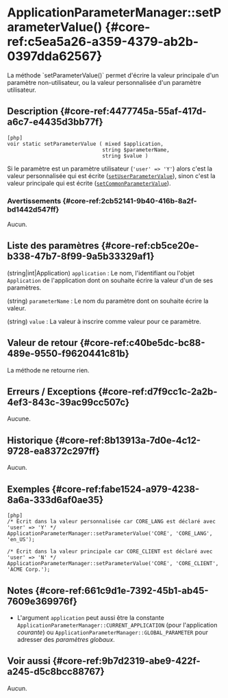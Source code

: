 # ApplicationParameterManager::setParameterValue() {#core-ref:c5ea5a26-a359-4379-ab2b-0397dda62567}

<div markdown="1" class="short-description">
La méthode `setParameterValue()` permet d'écrire la valeur principale d'un
paramètre non-utilisateur, ou la valeur personnalisée d'un paramètre
utilisateur.
</div>

## Description {#core-ref:4477745a-55af-417d-a6c7-e4435d3bb77f}

    [php]
    voir static setParameterValue ( mixed $application,
    	                           string $parameterName,
    	                           string $value )

Si le paramètre est un paramètre utilisateur (`'user' => 'Y'`) alors c'est la
valeur personnalisée qui est écrite
([`setUserParameterValue`][setUserParameterValue]), sinon c'est la valeur
principale qui est écrite
([`setCommonParameterValue`][setCommonParameterValue]).

### Avertissements {#core-ref:2cb52141-9b40-416b-8a2f-bd1442d547ff}

Aucun.

## Liste des paramètres {#core-ref:cb5ce20e-b338-47b7-8f99-9a5b33329af1}

(string|int|Application) `application`
:   Le nom, l'identifiant ou l'objet `Application` de l'application dont on
    souhaite écrire la valeur d'un de ses paramètres.

(string) `parameterName`
:   Le nom du paramètre dont on souhaite écrire la valeur.

(string) `value`
:   La valeur à inscrire comme valeur pour ce paramètre.

## Valeur de retour {#core-ref:c40be5dc-bc88-489e-9550-f9620441c81b}

La méthode ne retourne rien.

## Erreurs / Exceptions {#core-ref:d7f9cc1c-2a2b-4ef3-843c-39ac99cc507c}

Aucune.

## Historique {#core-ref:8b13913a-7d0e-4c12-9728-ea8372c297ff}

Aucun.

## Exemples {#core-ref:fabe1524-a979-4238-8a6a-333d6af0ae35}

    [php]
    /* Écrit dans la valeur personnalisée car CORE_LANG est déclaré avec 'user' => 'Y' */
    ApplicationParameterManager::setParameterValue('CORE', 'CORE_LANG', 'en_US');
    
    /* Écrit dans la valeur principale car CORE_CLIENT est déclaré avec 'user' => 'N' */
    ApplicationParameterManager::setParameterValue('CORE', 'CORE_CLIENT', 'ACME Corp.');

## Notes {#core-ref:661c9d1e-7392-45b1-ab45-7609e369976f}

*   L'argument `application` peut aussi être la constante
    `ApplicationParameterManager::CURRENT_APPLICATION` (pour l'application
    *courante*) ou `ApplicationParameterManager::GLOBAL_PARAMETER` pour adresser
    des *paramètres globaux*.

## Voir aussi {#core-ref:9b7d2319-abe9-422f-a245-d5c8bcc88767}

Aucun.

<!-- links -->
[setUserParameterValue]: #core-ref:174cdcd6-d465-4c4f-abd7-a0a9bca51f52
[setCommonParameterValue]: #core-ref:7182f311-efe5-4997-a043-b5a63c7e2e2b